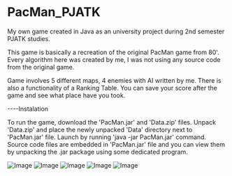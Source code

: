 # PacMan_PJATK
My own game created in Java as an university project during 2nd semester PJATK studies.

This game is basically a recreation of the original PacMan game from 80'.
Every algorithm here was created by me, I was not using any source code from the original game.

Game involves 5 different maps, 4 enemies with AI written by me. There is also a functionality of a Ranking Table. You can save your score after the game and see what place have you took.

----Instalation

To run the game, download the 'PacMan.jar' and 'Data.zip' files. Unpack 'Data.zip' and place the newly unpacked 'Data' directory next to 'PacMan.jar' file.  Launch by running 'java -jar PacMan.jar' command.
Source code files are embedded in 'PacMan.jar' file and you can view them by unpacking the .jar package using some dedicated program.

![Image](https://github.com/user-attachments/assets/5bb002bf-39b5-407c-bf84-a85011b26351)
![Image](https://github.com/user-attachments/assets/14d1b594-4aed-4f97-bd2e-094acb4502c5)
![Image](https://github.com/user-attachments/assets/6146a68b-9b9f-4db9-8bb3-e743f80a95a4)
![Image](https://github.com/user-attachments/assets/21cbc7fc-8d51-4d1b-8e93-0a38189afc7f)
![Image](https://github.com/user-attachments/assets/8fef2250-d644-4560-a7bc-9714a30612d7)

